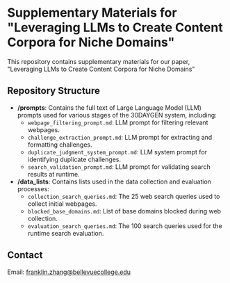 # Supplementary Materials for "Leveraging LLMs to Create Content Corpora for Niche Domains"

This repository contains supplementary materials for our paper, "Leveraging LLMs to Create Content Corpora for Niche Domains"

## Repository Structure

- **/prompts**: Contains the full text of Large Language Model (LLM) prompts used for various stages of the 30DAYGEN system, including:
  - `webpage_filtering_prompt.md`: LLM prompt for filtering relevant webpages.
  - `challenge_extraction_prompt.md`: LLM prompt for extracting and formatting challenges.
  - `duplicate_judgment_system_prompt.md`: LLM system prompt for identifying duplicate challenges.
  - `search_validation_prompt.md`: LLM prompt for validating search results at runtime.
- **/data_lists**: Contains lists used in the data collection and evaluation processes:
  - `collection_search_queries.md`: The 25 web search queries used to collect initial webpages.
  - `blocked_base_domains.md`: List of base domains blocked during web collection.
  - `evaluation_search_queries.md`: The 100 search queries used for the runtime search evaluation.

## Contact

Email: franklin.zhang@bellevuecollege.edu
